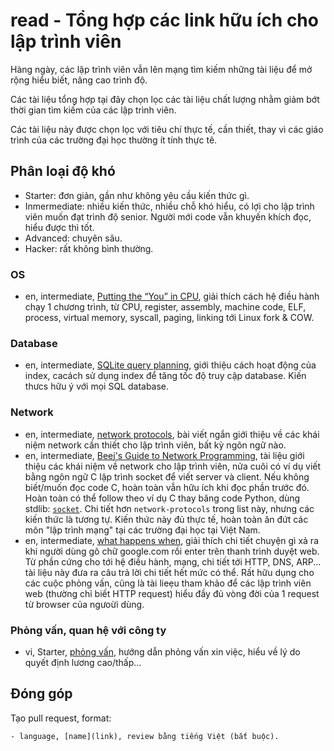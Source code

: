 # read - Tổng hợp các link hữu ích cho lập trình viên

Hàng ngày, các lập trình viên vẫn lên mạng tìm kiếm những tài liệu để mở rộng hiểu biết, nâng cao trình độ.

Các tài liệu tổng hợp tại đây chọn lọc các tài liệu chất lượng
nhằm giảm bớt thời gian tìm kiếm của các lập trình viên.

Các tài liệu này được chọn lọc với tiêu chí thực tế, cần thiết, thay vì các giáo trình của các trường đại học thường ít tính thực tê.

## Phân loại độ khó
- Starter: đơn giản, gần như không yêu cầu kiến thức gì.
- Inmermediate: nhiều kiến thức, nhiều chỗ khó hiểu, có lợi cho lập trình viên muốn đạt trình độ senior. Người mới code vẫn khuyến khích đọc, hiểu được thì tốt.
- Advanced: chuyên sâu.
- Hacker: rất không bình thường.

### OS
- en, intermediate, [Putting the “You” in CPU](https://github.com/hackclub/putting-the-you-in-cpu/), giải thích cách hệ điều hành chạy 1 chương trình, từ CPU, register, assembly, machine code, ELF, process, virtual memory, syscall, paging, linking tới Linux fork & COW.

### Database
- en, intermediate, [SQLite query planning](https://sqlite.org/queryplanner.html), giới thiệu cách hoạt động của index, cacách sử dụng index để tăng tốc độ truy cập database. Kiến thưcs hữu ý với mọi SQL database.

### Network
- en, intermediate, [network protocols](https://www.destroyallsoftware.com/compendium/network-protocols?share_key=97d3ba4c24d21147), bài viết ngắn giới thiệu về các khái niệm network cần thiết cho lập trình viên, bất kỳ ngôn ngữ nào.
- en, intermediate, [Beej's Guide to Network Programming](https://beej.us/guide/bgnet/html/), tài liệu giới thiệu các khái niệm về network cho lập trình viên, nửa cuôi có ví dụ viết bằng ngôn ngữ C lập trình socket để viết server và client. Nếu không biết/muốn đọc code C, hoàn toàn vẫn hữu ích khi đọc phần trước đó. Hoàn toàn có thể follow theo ví dụ C thay băng code Python, dùng stdlib: [`socket`](https://docs.python.org/3/howto/sockets.html). Chi tiết hơn `network-protocols` trong list này, nhưng các kiến thức là tương tự. Kiến thức này đủ thực tế, hoàn toàn ăn đứt các môn "lập trình mạng" tại các trường đại học tại Việt Nam.
- en, intermediate, [what happens when](https://github.com/alex/what-happens-when), giải thích chi tiết chuyện gì xả ra khi người dùng gõ chữ google.com rồi enter trên thanh trình duyệt web. Từ phần cứng cho tới hệ điều hành, mạng, chi tiết tới HTTP, DNS, ARP... tài liệu này đưa ra câu trả lời chi tiết hết mức có thể. Rất hữu dụng cho các cuộc phỏng vấn, cũng là tài lieẹu tham khảo để các lập trình viên web (thường chỉ biết HTTP request) hiểu đầy đủ vòng đời của 1 request từ browser của ngưoừi dùng.

### Phỏng vấn, quan hệ với công ty
- vi, Starter, [phỏng vấn](https://pp.pymi.vn/article/phongvan/), hướng dẫn phỏng vấn xin việc, hiểu về lý do quyết định lương cao/thấp...

## Đóng góp
Tạo pull request, format:

```
- language, [name](link), review bằng tiếng Việt (bắt buộc).
```
